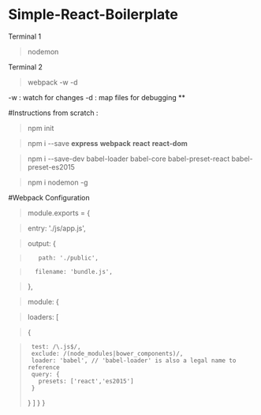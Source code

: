 # Simple-React-Boilerplate



Terminal 1 
> nodemon

Terminal 2
> webpack -w -d 

-w : watch for changes     -d : map files for debugging
**

#Instructions from scratch : 
>npm init

>npm i --save **express** **webpack** **react** **react-dom** 

>npm i --save-dev babel-loader babel-core babel-preset-react babel-preset-es2015

>npm i nodemon -g

#Webpack Configuration

>module.exports = {

>    entry: './js/app.js',

>    output: {

>        path: './public',

>       filename: 'bundle.js',

>    },

> module: {

>   loaders: [

>    {

>      test: /\.js$/,
>      exclude: /(node_modules|bower_components)/,
>      loader: 'babel', // 'babel-loader' is also a legal name to reference
>      query: {
>        presets: ['react','es2015']
>      }
>    }
>  ]
>}
>}


